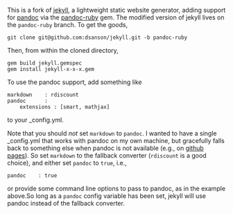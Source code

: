 This is a fork of [jekyll], a lightweight static website generator, adding support for [pandoc] via the [pandoc-ruby] gem. The modified version of jekyll lives on the `pandoc-ruby` branch. To get the goods,

    git clone git@github.com:dsanson/jekyll.git -b pandoc-ruby

Then, from within the cloned directory,

	gem build jekyll.gemspec
	gem install jekyll-x-x-x.gem

To use the pandoc support, add something like

	markdown 	: rdiscount
	pandoc      :
    	extensions : [smart, mathjax]

to your _config.yml. 

Note that you should *not* set `markdown` to `pandoc`. I wanted to have a single _config.yml that works with pandoc on my own machine, but gracefully falls back to something else when pandoc is not available (e.g., on [github pages]). So set `markdown` to the fallback converter (`rdiscount` is a good choice), and either set `pandoc` to `true`, i.e.,

	pandoc    : true

or provide some command line options to pass to pandoc, as in the example above.So long as a `pandoc` config variable has been set, jekyll will use pandoc instead of the fallback converter.

[jekyll]: https://github.com/mojombo/jekyll
[pandoc]: http://johnmacfarlane.net/pandoc/
[pandoc-ruby]: https://github.com/alphabetum/pandoc-ruby
[github pages]: http://pages.github.com/

